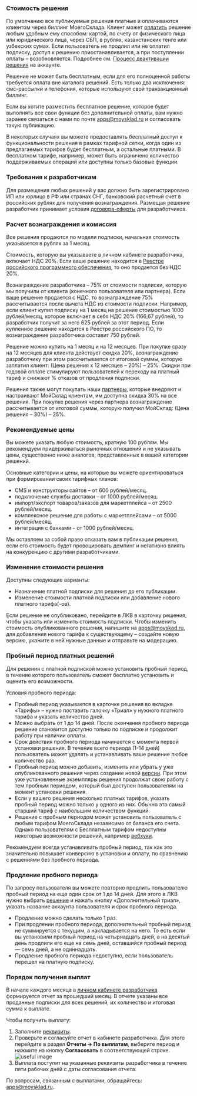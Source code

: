 ### Стоимость решения

По умолчанию все публикуемые решения платные и оплачиваются клиентом через биллинг МоегоСклада. Клиент
может [оплатить](https://support.moysklad.ru/hc/ru/articles/360039880573) решение любым удобным ему способом: картой,
по счету от физического лица или юридического лица, через СБП, в рублях, казахстанских тенге или узбекских сумах.
Если пользователь не продлил или не оплатил подписку, доступ к решению приостанавливается, а при поступлении оплаты –
возобновляется. Подробнее см. [Процесс деактивации решения](#process-deaktiwacii-resheniq-na-akkaunte) на
аккаунте.

Решение не может быть бесплатным, если для его полноценной работы требуется оплата вне каталога решений. Есть
только два исключения: смс-рассылки и телефония, которые используют свой транзакционный биллинг.

Если вы хотите разместить бесплатное решение, которое будет выполнять все свои функции без дополнительной оплаты, вам
нужно заранее связаться с нами по почте <apps@moysklad.ru> и согласовать такую публикацию.

В некоторых случаях вы можете предоставлять бесплатный доступ к функциональности решения в рамках тарифной сетки,
когда один из предлагаемых тарифов будет бесплатным, а остальные платными. В бесплатном тарифе, например, может быть
ограничено количество поддерживаемых операций или доступны только базовые функции.

### Требования к разработчикам

Для размещения любых решений у вас должно быть зарегистрировано ИП или юрлицо в РФ или странах СНГ, банковский
расчетный счет в российских рублях для получения вознаграждения.
Размещая решение разработчик принимает
условия [договора-оферты](https://www.moysklad.ru/upload/files/marketplace.pdf)
для разработчиков.

### Расчет вознаграждения и комиссия

Все решения продаются по модели подписки, начальная стоимость указывается в рублях за 1 месяц.

Стоимость, которую вы указываете в личном кабинете разработчика, включает НДС 20%. Если ваше решение находится в
[Реестре российского программного обеспечения](https://reestr.digital.gov.ru/), то оно продается без НДС 20%.

Вознаграждение разработчика – 75% от стоимости подписки, которую мы получили от клиента (конечного пользователя или
партнера). Если ваше решение продается с НДС, то вознаграждение 75% рассчитывается после вычета НДС из стоимости
подписки. Например, если клиент купил подписку на 1 месяц на решение стоимостью 1000 рублей/месяц,
которое включает в себя НДС 20% (166,67 рублей), то разработчик получит за него 625 рублей за этот период.
Если купленное решение находится в Реестре российского ПО, то вознаграждение разработчика составит 750 рублей.

Решение можно купить на 1 месяц и на 12 месяцев. При покупке сразу на 12 месяцев для клиента действует скидка 20%,
вознаграждение разработчику при этом рассчитывается от итоговой суммы, которую заплатил клиент: (Цена решения х 12
месяцев – 20%) – 25%. Скидки при годовой оплате стимулируют пользователей к переходу на платный тариф и снижают %
отказов от продления подписки.

Решения также могут покупать наши [партнеры](https://www.moysklad.ru/partners/), которые внедряют и настраивают
МойСклад клиентам, им доступна скидка 30% на все решения.
При покупке решения через партнера вознаграждение рассчитывается от итоговой суммы, которую получил МойСклад: (Цена
решения – 30%) – 25%.

### Рекомендуемые цены

Вы можете указать любую стоимость, кратную 100 рублям. Мы рекомендуем придерживаться рыночных отношений и не указывать
цены, существенно ниже аналогов, представленных в вашей категории решений.

Основные категории и цены, на которые вы можете ориентироваться при формировании своих тарифных планов:

* CMS и конструкторы сайтов – от 600 рублей/месяц.
* подключение службы доставки – от 1000 рублей/месяц.
* импорт/экспорт товаров/заказов для маркетплейса – от 2500 рублей/месяц.
* комплексное решение для работы с маркетплейсами – от 5000 рублей/месяц.
* интеграция с банками – от 1000 рублей/месяц.

Мы оставляем за собой право отказать вам в публикации решения, если его стоимость будет провоцировать демпинг и
негативно влиять на конкуренцию с другими разработчиками.

### Изменение стоимости решения

Доступны следующие варианты:

* Назначение платной подписки для решения до его публикации.
* Изменение стоимости платной подписки или добавление нового платного тарифа(-ов).

Если решение не опубликовано, перейдите в ЛКВ в карточку решения, чтобы указать или изменить стоимость подписки.
Чтобы изменить стоимость опубликованного решения, напишите на <apps@moyskad.ru>, для добавления нового тарифа к
существующему – создайте новую версию, укажите в ней нужные данные и отправьте на модерацию.

### Пробный период платных решений

Для решения с платной подпиской можно установить пробный период, в течение которого пользователь сможет бесплатно
установить и оценить его возможности.

Условия пробного периода:

* Пробный период указывается в карточке решения во вкладке «Тарифы» – нужно поставить галочку «Триал» у нужного
  платного тарифа и указать количество дней.
* Можно выбрать от 1 до 14 дней. После окончания пробного периода решение становится доступно только по подписке и
  продолжит работу при наличии оплаты.
* Срок действия пробного периода начинается с момента первой установки решения. В течение всего периода (1-14 дней)
  пользователь может удалять и устанавливать ваше решение любое количество раз.
* Пробный период можно добавить, изменить или убрать у уже опубликованного решения через создание
  новой [версии](#zhiznennyj-cikl-resheniq). При этом уже установленные
  экземпляры решения продолжат свою работу с тем пробным периодом, который был доступен пользователям на момент
  установки решения.
* Если у вашего решения несколько платных тарифов, указать пробный период можно только у одного из них. Обычно это
  самый старший тариф с наибольшим количеством функций.
* Решение с пробным периодом может установить пользователь с любым тарифом МоегоСклада независимо от баланса его
  счета. Однако пользователям с Бесплатным тарифом недоступны некоторые возможности решений,
  например [вебхуки](https://dev.moysklad.ru/doc/api/remap/1.2/workbook/#workbook-vebhuki).

Рекомендуем всегда устанавливать пробный период, так как это значительно повышает конверсию в установки и оплату, по
сравнению с решениями без пробного периода.

### Продление пробного периода

По запросу пользователя вы можете повторно продлить пользователю пробный период на еще один срок от 1 до 14 дней. Для
этого в ЛКВ нужно выбрать [решение](https://apps.moysklad.ru/cabinet/application) и нажать кнопку «Дополнительный
триал», указать название аккаунта пользователя и срок пробного периода.

* Продление можно сделать только 1 раз.
* При продлении пробного периода, дополнительный пробный период не суммируется с текущим, а накладывается на него. То
  есть если вы установили пробный период на четырнадцать дней, а на десятый день продлили его еще на семь дней,
  оставшийся пробный период — семь дней, а не одиннадцать.
* Продление пробного периода недоступно, если пользователь перешел на платную подписку.

### Порядок получения выплат

В начале каждого месяца в [личном кабинете разработчика](https://apps.moysklad.ru/cabinet/reports/usage) формируется
отчет за прошедший месяц. В отчете указаны все проданные подписки для всех решений, их количество и итоговая сумма к
выплате.

Чтобы получить выплату:

1. Заполните [реквизиты](https://apps.moysklad.ru/cabinet/bankdetails).
1. Проверьте и согласуйте отчет в кабинете разработчика. Для этого перейдите в раздел **Отчеты → По выплатам**, выберите
   период и нажмите на кнопку **Согласовать** в соответствующей строке.
   ![useful image](revenue-approve.gif)
1. Выплата поступит на указанные реквизиты разработчика в течение пяти рабочих дней с даты согласования отчета.

По вопросам, связанным с выплатами, обращайтесь: <apps@moysklad.ru>.
